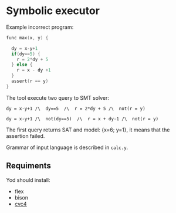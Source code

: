 # Symbolic executor

Example incorrect program:
```C
func max(x, y) {

  dy = x-y+1
  if(dy==5) {
    r = 2*dy + 5
  } else {
    r = x - dy +1
  }
  assert(r == y)
}
```

The tool execute two query to SMT solver:

```dy = x-y+1 /\  dy==5  /\  r = 2*dy + 5 /\  not(r = y)```

```dy = x-y+1 /\  not(dy==5)  /\  r = x + dy-1 /\  not(r = y)```

The first query returns SAT and model: {x=6; y=1}, it means that the assertion failed. 

Grammar of input language is described in ```calc.y```.

## Requiments

Yod should install:

* flex
* bison
* [cvc4](https://cvc4.github.io/)


